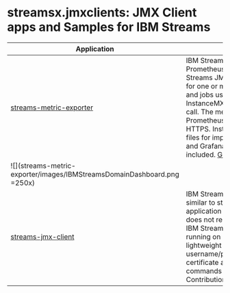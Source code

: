 # streamsx.jmxclients: JMX Client apps and Samples for IBM Streams

| Application | Description |
| ----------- | ----------- |
| [streams-metric-exporter](streams-metric-exporter/) | IBM Streams Metric Exporter for Prometheus. Connects to the IBM Streams JMX Server and pulls metrics for one or more IBM Streams instances and jobs using the very efficient InstanceMXBean.jobSnapshotMetrics() call. The metrics are available to Prometheus for scraping via HTTP or HTTPS.  Instructions and supporting files for implementing with Prometheus and Grafana via docker-compose are included. [Grafana Dashboard Example](streams-metric-exporter/images/IBMStreamsDomainDashboard.png)<br>
![](streams-metric-exporter/images/IBMStreamsDomainDashboard.png =250x)|
| [streams-jmx-client](streams-jmx-client/) | IBM Streams Command Line Interface similar to streamtool command.  This application uses JMX connection and does not require colocation with an IBM Streams Installation.  It is great for running on mac osx, windows, and lightweight docker images. It support username/password as well as PKI certificate authentication.  The list of commands supported will grow.  Contributions welcome!!|
